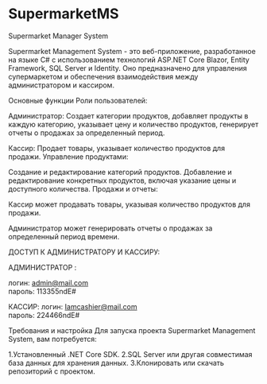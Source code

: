 # SupermarketMS
Supermarket Manager System

Supermarket Management System - это веб-приложение, разработанное на языке C# с использованием
технологий ASP.NET Core Blazor, 
Entity Framework, SQL Server и Identity. Оно предназначено для управления супермаркетом и обеспечения 
взаимодействия между администратором и кассиром.

Основные функции
Роли пользователей:

Администратор: Создает категории продуктов, добавляет продукты в каждую категорию,
указывает цену и количество продуктов, генерирует отчеты о продажах за определенный период.

Кассир: Продает товары, указывает количество продуктов для продажи.
Управление продуктами:

Создание и редактирование категорий продуктов.
Добавление и редактирование конкретных продуктов, включая указание цены и доступного количества.
Продажи и отчеты:

Кассир может продавать товары, указывая количество продуктов для продажи.

Администратор может генерировать отчеты о продажах за определенный период времени.

ДОСТУП К АДМИНИСТРАТОРУ И КАССИРУ:

АДМИНИСТРАТОР : 

логин: admin@mail.com   
пароль: 113355ndE#

КАССИР: 
логин: Iamcashier@mail.com  
пароль: 224466ndE#


Требования и настройка
Для запуска проекта Supermarket Management System, вам потребуется:

1.Установленный .NET Core SDK.
2.SQL Server или другая совместимая база данных для хранения данных.
3.Клонировать или скачать репозиторий с проектом.


